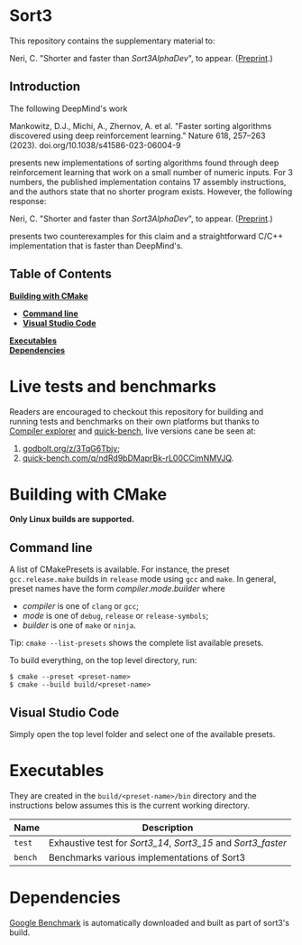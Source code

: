 # Sort3

This repository contains the supplementary material to:

Neri, C. "Shorter and faster than *Sort3AlphaDev*", to appear.
([Preprint](https://arxiv.org/abs/2307.14503).)

## Introduction

The following DeepMind's work

Mankowitz, D.J., Michi, A., Zhernov, A. et al. "Faster sorting algorithms
discovered using deep reinforcement learning." Nature 618, 257–263 (2023).
doi.org/10.1038/s41586-023-06004-9

presents new implementations of sorting algorithms found through deep
reinforcement learning that work on a small number of numeric inputs. For 3
numbers, the published implementation contains 17 assembly instructions, and
the authors state that no shorter program exists. However, the following
response:

Neri, C. "Shorter and faster than *Sort3AlphaDev*", to appear.
([Preprint](https://arxiv.org/abs/2307.14503).)

presents two counterexamples for this claim and a straightforward C/C++
implementation that is faster than DeepMind's.

## Table of Contents

**[Building with CMake](#building-with-cmake)**<br>

  * **[Command line](#command-line)**
  * **[Visual Studio Code](#visual-studio-code)**

**[Executables](#executables)**<br>
**[Dependencies](#dependencies)**<br>

# Live tests and benchmarks

Readers are encouraged to checkout this repository for building and running
tests and benchmarks on their own platforms but thanks to
[Compiler explorer](https://godbolt.org) and
[quick-bench](https://quick-bench.com), live versions cane be seen at:

1. [godbolt.org/z/3TqG6Tbjv](https://godbolt.org/z/3TqG6Tbjv);
1. [quick-bench.com/q/ndRd9bDMaprBk-rL00CCimNMVJQ](https://quick-bench.com/q/ndRd9bDMaprBk-rL00CCimNMVJQ).

# Building with CMake

**Only Linux builds are supported.**

## Command line

A list of CMakePresets is available. For instance, the preset
`gcc.release.make` builds in `release` mode using `gcc` and `make`. In general,
preset names have the form *compiler*.*mode*.*builder* where

* *compiler* is one of `clang` or `gcc`;
* *mode* is one of `debug`, `release` or `release-symbols`;
* *builder* is one of `make` or `ninja`.

Tip: `cmake --list-presets` shows the complete list available presets.

To build everything, on the top level directory, run:
```
$ cmake --preset <preset-name>
$ cmake --build build/<preset-name>
```

## Visual Studio Code

Simply open the top level folder and select one of the available presets.

# Executables

They are created in the `build/<preset-name>/bin` directory and the
instructions below assumes this is the current working directory.

| Name   | Description                                                   |
|--------|---------------------------------------------------------------|
|`test`  | Exhaustive test for *Sort3_14*, *Sort3_15* and *Sort3_faster* |
|`bench` | Benchmarks various implementations of Sort3                   |

# Dependencies

[Google Benchmark](https://github.com/google/benchmark) is automatically
downloaded and built as part of sort3's build.
